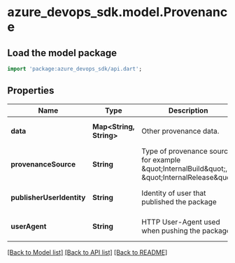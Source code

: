 # azure_devops_sdk.model.Provenance

## Load the model package
```dart
import 'package:azure_devops_sdk/api.dart';
```

## Properties
Name | Type | Description | Notes
------------ | ------------- | ------------- | -------------
**data** | **Map&lt;String, String&gt;** | Other provenance data. | [optional] [default to {}]
**provenanceSource** | **String** | Type of provenance source, for example \&quot;InternalBuild\&quot;, \&quot;InternalRelease\&quot; | [optional] [default to null]
**publisherUserIdentity** | **String** | Identity of user that published the package | [optional] [default to null]
**userAgent** | **String** | HTTP User-Agent used when pushing the package. | [optional] [default to null]

[[Back to Model list]](../README.md#documentation-for-models) [[Back to API list]](../README.md#documentation-for-api-endpoints) [[Back to README]](../README.md)


